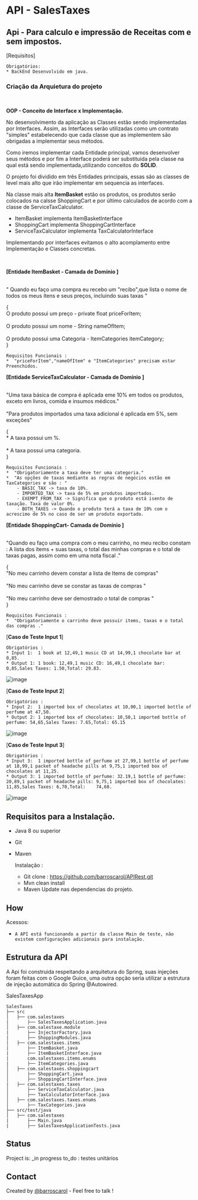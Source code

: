 # API - SalesTaxes


## Api - Para calculo e impressão de Receitas com e sem impostos.

[Requisitos]
    
    Obrigatórios:
    * BackEnd Desenvolvido em java.
   

### Criação da Arquietura do projeto

<br>

<b>OOP - Conceito de Interface x Implementação.</b>

No desenvolvimento da aplicação as Classes estão sendo implementadas por Interfaces. Assim, as Interfaces serão utilizadas como um contrato "simples" estabelecendo que cada classe que as implementem são obrigadas a implementar seus métodos.

Como iremos implementar cada Entidade principal, vamos desenvolver seus métodos e por fim a Interface poderá ser substituida pela classe na qual está sendo implementada,utilizando conceitos do <b>SOLID</b>.

O projeto foi dividido em três Entidades principais, essas são as classes de level mais alto que irão implementar em sequencia as interfaces.

Na classe mais alta <b>ItemBasket</b> estão os produtos, os produtos serão colocados na calsse ShoppingCart e por último calculados de acordo com a classe de ServiceTaxCalculator.

   * ItemBasket implementa ItemBasketInterface
   * ShoppingCart implementa ShoppingCartInterface
   * ServiceTaxCalculator implementa TaxCalculatorInterface

Implementando por interfaces evitamos o alto acomplamento entre Implementação e Classes concretas.

</br>

<b>[Entidade ItemBasket - Camada de Domínio ]</b>

<br>" Quando eu faço uma compra eu recebo um "recibo",que lista o nome de todos os meus ítens e seus preços, incluindo suas taxas "</br>

{
<br> O produto possui um preço - private float priceForItem;</br>
<br> O produto possui um nome - String nameOfItem;</br>
<br> O produto possui uma Categoria - ItemCategories itemCategory;</br>
}

      
    Requisitos Funcionais :
    *  "priceForItem","nameOfItem" e "ItemCategories" precisam estar Preenchidos.
    

<b>[Entidade ServiceTaxCalculator - Camada de Domínio ]</b>

<br>"Uma taxa básica de compra é aplicada eme 10% em todos os produtos, exceto em livros, comida e insumos médicos."</br>
<br>"Para produtos importados uma taxa adicional é aplicada em 5%, sem exceções"</br>

{
<br> * A taxa possui um %.</br>
<br> * A taxa possui uma categoria.</br>
}
     
    Requisitos Funcionais :
    *  "Obrigatoriamente a taxa deve ter uma categoria."
    *  "As opções de taxas mediante as regras de negócios estão em TaxCategories e são : " 
        - BASIC_TAX -> taxa de 10%.
        - IMPORTED_TAX -> taxa de 5% em produtos importados.
        - EXEMPT_FROM_TAX -> Significa que o produto está isento de taxação. Taxa de valor 0%.
        - BOTH_TAXES -> Quando o produto terá a taxa de 10% com o acrescimo de 5% no caso de ser um produto exportado.   
 
 
<b>[Entidade  ShoppingCart- Camada de Domínio ]</b>

<br>"Quando eu faço uma compra com o meu carrinho, no meu recibo constam : A lista dos items + suas taxas, o total das minhas compras e o total de taxas pagas, assim como em  uma nota fiscal ."</br>

{
<br>"No meu carrinho devem constar a lista de Items de compras"</br>
<br>"No meu carrinho deve se constar as taxas de compras "</br>
<br>"No meu carrinho deve ser demostrado o total de compras  "</br>
}

    Requisitos Funcionais :
    *  "Obrigatoriamente o carrinho deve possuir items, taxas e o total das compras ."
        
[<b>Caso de Teste Input 1</b>]
    
    Obrigatórios :
    * Input 1:  1 book at 12,49,1 music CD at 14,99,1 chocolate bar at 0,85.
    * Output 1: 1 book: 12,49,1 music CD: 16,49,1 chocolate bar: 0,85,Sales Taxes: 1.50,Total: 29.83.

![image](https://user-images.githubusercontent.com/52337111/107251729-71236500-6a13-11eb-9a4c-393f872cfd9a.png)

[<b>Caso de Teste Input 2</b>]
    
    Obrigatórios :
    * Input 2:  1 imported box of chocolates at 10,00,1 imported bottle of perfume at 47,50.
    * Output 2: 1 imported box of chocolates: 10,50,1 imported bottle of perfume: 54,65,Sales Taxes: 7.65,Total: 65.15

![image](https://user-images.githubusercontent.com/52337111/107253318-f4918600-6a14-11eb-9c8f-8163341f30cf.png)

[<b>Caso de Teste Input 3</b>]
    
    Obrigatórios :
    * Input 3:  1 imported bottle of perfume at 27,99,1 bottle of perfume at 18,99,1 packet of headache pills at 9,75,1 imported box of chocolates at 11,25.
    * Output 3: 1 imported bottle of perfume: 32.19,1 bottle of perfume: 20,89,1 packet of headache pills: 9,75,1 imported box of chocolates: 11,85,Sales Taxes: 6,70,Total:    74,68.

![image](https://user-images.githubusercontent.com/52337111/107255168-ca40c800-6a16-11eb-8098-1b6e3615c0ef.png)


## Requisitos para a Instalação.
* Java 8 ou superior
* Git
* Maven
      
    Instalação :
    *  Git clone : https://github.com/barroscarol/APIRest.git
    *  Mvn clean install
    *  Maven Update nas dependencias do projeto.

## How
Acessos:

* `A API está funcionando a partir da classe Main de teste, não existem configurações adicionais para instalação.`

## Estrutura da API

A Api foi construida respeitando a arquitetura do Spring, suas injeções foram feitas com o Google Guice, uma outra opção seria utilizar a estrutura de injeção automática do Spring @Autowired.


 SalesTaxesApp 
```
SalesTaxes
├── src
│   ├── com.salestaxes
|       ├── SalesTaxesApplication.java
│   ├── com.salestaxe.module
|       ├── InjectorFactory.java
|       ├── ShoppingModules.java
│   ├── com.salestaxes.items
|       ├── ItemBasket.java
|       ├── ItemBasketInterface.java
|       com.salestaxes.items.enums
|       ├── ItemCategories.java
│   ├── com.salestaxes.shoppingcart
│       ├── ShoppingCart.java
│       ├── ShoppingCartInterface.java
|   ├── com.salestaxes.taxes
│       ├── ServiceTaxCalculator.java
│       ├── TaxCalculatorInterface.java
│   ├── com.salestaxes.taxes.enums
│       ├── TaxCategories.java
├── src/test/java
│   ├── com.salestaxes
|       ├── Main.java
|       ├── SalesTaxesApplicationTests.java

```

## Status
Project is: _in progress
to_do : testes unitários 



## Contact
Created by [@barroscarol](https://github.com/barroscarol) - Feel free to talk !
